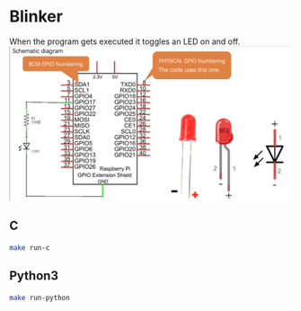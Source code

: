 # Blinker

When the program gets executed it toggles an LED on and off.
![Schematics](./schematics.png)

## C
``` sh
make run-c
``` 

## Python3
``` sh
make run-python
```
